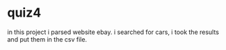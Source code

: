 # quiz4
in this project i parsed website ebay. i searched for cars, i took the results and put them in the csv file.
